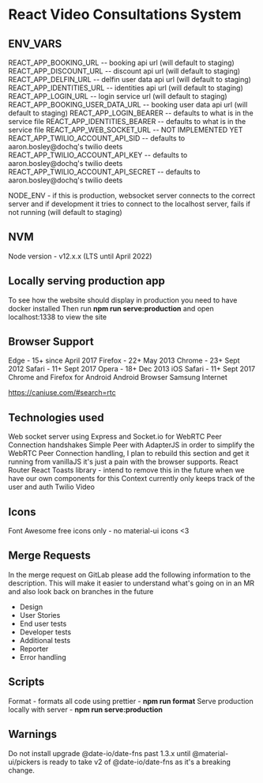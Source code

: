 # React Video Consultations System

## ENV_VARS

REACT_APP_BOOKING_URL -- booking api url (will default to staging)
REACT_APP_DISCOUNT_URL -- discount api url (will default to staging)
REACT_APP_DELFIN_URL -- delfin user data api url (will default to staging)
REACT_APP_IDENTITIES_URL -- identities api url (will default to staging)
REACT_APP_LOGIN_URL -- login service url (will default to staging)
REACT_APP_BOOKING_USER_DATA_URL -- booking user data api url (will default to staging)
REACT_APP_LOGIN_BEARER -- defaults to what is in the service file
REACT_APP_IDENTITIES_BEARER -- defaults to what is in the service file
REACT_APP_WEB_SOCKET_URL -- NOT IMPLEMENTED YET
REACT_APP_TWILIO_ACCOUNT_API_SID -- defaults to aaron.bosley@dochq's twilio deets
REACT_APP_TWILIO_ACCOUNT_API_KEY -- defaults to aaron.bosley@dochq's twilio deets
REACT_APP_TWILIO_ACCOUNT_API_SECRET -- defaults to aaron.bosley@dochq's twilio deets

NODE_ENV - if this is production, websocket server connects to the correct server and if development it tries to connect to the localhost server, fails if not running (will default to staging)

## NVM

Node version - v12.x.x (LTS until April 2022)

## Locally serving production app

To see how the website should display in production you need to have docker installed
Then run **npm run serve:production** and open localhost:1338 to view the site

## Browser Support

Edge - 15+ since April 2017
Firefox - 22+ May 2013
Chrome - 23+ Sept 2012
Safari - 11+ Sept 2017
Opera - 18+ Dec 2013
iOS Safari - 11+ Sept 2017
Chrome and Firefox for Android
Android Browser
Samsung Internet

https://caniuse.com/#search=rtc

## Technologies used

Web socket server using Express and Socket.io for WebRTC Peer Connection handshakes
Simple Peer with AdapterJS in order to simplify the WebRTC Peer Connection handling, I plan to rebuild this section and get it running from vanillaJS it's just a pain with the browser supports.
React Router
React Toasts library - intend to remove this in the future when we have our own components for this
Context currently only keeps track of the user and auth
Twilio Video

## Icons

Font Awesome free icons only - no material-ui icons <3

## Merge Requests

In the merge request on GitLab please add the following information to the description. This will make it easier to understand what's going on in an MR and also look back on branches in the future

- Design
- User Stories
- End user tests
- Developer tests
- Additional tests
- Reporter
- Error handling

## Scripts

Format - formats all code using prettier - **npm run format**
Serve production locally with server - **npm run serve:production**

## Warnings

Do not install upgrade @date-io/date-fns past 1.3.x until @material-ui/pickers is ready to take v2 of @date-io/date-fns as it's a breaking change.
